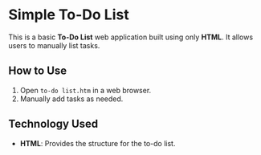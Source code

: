 # Simple To-Do List

This is a basic **To-Do List** web application built using only **HTML**. It allows users to manually list tasks.

## How to Use

1. Open `to-do list.htm` in a web browser.
2. Manually add tasks as needed.

## Technology Used

- **HTML**: Provides the structure for the to-do list.

